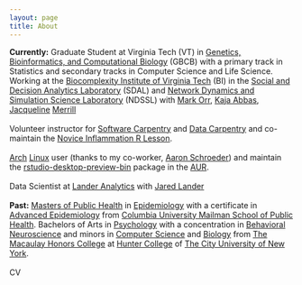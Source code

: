 ```yaml
---
layout: page
title: About
---
```


<p class="message">
  <strong>Currently:</strong>  Graduate Student at Virginia Tech (VT) in
  <a href='http://gbcb.vbi.vt.edu/'>Genetics, Bioinformatics, and Computational Biology</a> (GBCB)
  with a primary track in Statistics and secondary tracks in Computer Science and Life Science.
  <br>
  Working at the
  <a href='https://www.bi.vt.edu/'>Biocomplexity Institute of Virginia Tech</a> (BI) in the
  <a href='https://www.bi.vt.edu/sdal'>Social and Decision Analytics Laboratory</a> (SDAL) and
  <a href='https://www.bi.vt.edu/ndssl'>Network Dynamics and Simulation Science Laboratory</a> (NDSSL) with
  <a href='http://mark-orr.github.io/'>Mark Orr</a>,
  <a href='http://www.kajaabbas.com/'>Kaja Abbas</a>,
  <a href='http://nursing.columbia.edu/profile/jmerrill'>Jacqueline</a> <a href='http://www.columbia.edu/~jam119/'>Merrill</a>
  <br>
  <br>
  Volunteer instructor for
  <a href='http://software-carpentry.org/'>Software Carpentry</a> and
  <a href='http://www.datacarpentry.org/'>Data Carpentry</a> and
  co-maintain the
  <a href='http://swcarpentry.github.io/r-novice-inflammation/'>Novice Inflammation R Lesson</a>.
  <br>
  <br>
  <a href='https://www.archlinux.org/'>Arch</a>
  <a href='https://antergos.com/'>Linux</a> user (thanks to my co-worker,
  <a href='http://dads2busy.github.io/'>Aaron Schroeder</a>)
  and maintain the
  <a href='https://aur.archlinux.org/packages/rstudio-desktop-preview-bin/'>rstudio-desktop-preview-bin</a>
  package in the
  <a href='https://aur.archlinux.org/'>AUR</a>.
  <br>
  <br>
  Data Scientist at
  <a href='http://www.landeranalytics.com/'>Lander Analytics</a>
  with
  <a href='http://www.jaredlander.com/'>Jared Lander</a>
  <br>
  <br>
  <strong>Past:</strong>
  <a href='https://www.mailman.columbia.edu/become-student/degrees/masters-programs/masters-public-health/columbia-mph'>Masters of Public Health</a> in
  <a href='https://www.mailman.columbia.edu/become-student/departments/epidemiology'>Epidemiology</a>
  with a certificate in
  <a href='https://www.mailman.columbia.edu/become-student/degrees/masters-programs/masters-public-health/columbia-mph/certificates/advanced'>Advanced Epidemiology</a>
  from
  <a href='https://www.mailman.columbia.edu/'>Columbia University Mailman School of Public Health</a>.
  Bachelors of Arts in
  <a href='http://www.hunter.cuny.edu/psychology'>Psychology</a>
  with a concentration in
  <a href='http://catalog.hunter.cuny.edu/preview_program.php?catoid=6&poid=793'>Behavioral Neuroscience</a>
  and minors in
  <a href='http://www.hunter.cuny.edu/csci/for-students/minoring-in-computer-science'>Computer Science</a>
  and
  <a href='http://catalog.hunter.cuny.edu/preview_program.php?catoid=16&poid=2270&returnto=1728'>Biology</a>
  from
  <a href='http://www.macaulay.cuny.edu/'>The Macaulay Honors College</a>
  at <a href='https://www.google.com/search?q=cuny+hunter+college&oq=cuny+hunter+college&aqs=chrome.0.0j69i65l2j0l3.2012j0j1&sourceid=chrome&ie=UTF-8'>Hunter College</a> of
  <a href='http://www2.cuny.edu/'>The City University of New York</a>.
  <br>
  <br>
  CV
</p>
